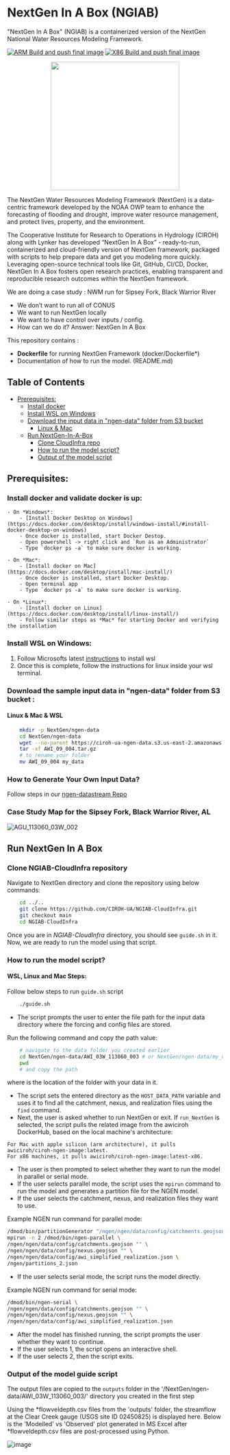 # NextGen In A Box (NGIAB)

"NextGen In A Box" (NGIAB) is a containerized version of the NextGen National Water Resources Modeling Framework.

[![ARM Build and push final image](https://github.com/CIROH-UA/NGIAB-CloudInfra/actions/workflows/docker_image_main_branch.yml/badge.svg)](https://github.com/CIROH-UA/NGIAB-CloudInfra/actions/workflows/docker_image_main_branch.yml)
[![X86 Build and push final image](https://github.com/CIROH-UA/NGIAB-CloudInfra/actions/workflows/docker_image_main_x86.yml/badge.svg)](https://github.com/CIROH-UA/NGIAB-CloudInfra/actions/workflows/docker_image_main_x86.yml)


<p align="center">
<img src="https://github.com/CIROH-UA/NGIAB-CloudInfra/assets/54657/1a647024-67f8-489a-9f5e-86437449b6ff" width="300">
</p>
The NextGen Water Resources Modeling Framework (NextGen) is a data-centric framework developed by the NOAA OWP team to enhance the forecasting of flooding and drought, improve water resource management, and protect lives, property, and the environment. 

The Cooperative Institute for Research to Operations in Hydrology (CIROH) along with Lynker has developed “NextGen In A Box” - ready-to-run, containerized and cloud-friendly version of NextGen framework, packaged with scripts to help prepare data and get you modeling more quickly. Leveraging open-source technical tools like Git, GitHub, CI/CD, Docker, NextGen In A Box fosters open research practices, enabling transparent and reproducible research outcomes within the NextGen framework.

We are doing a case study : NWM run for Sipsey Fork, Black Warrior River
- We don’t want to run all of CONUS
- We want to run NextGen locally
- We want to have control over inputs / config.
- How can we do it? Answer: NextGen In A Box

This repository contains :
- **Dockerfile** for running NextGen Framework (docker/Dockerfile*)
- Documentation of how to run the model. (README.md)

## Table of Contents
* [Prerequisites:](#prerequisites-)
    + [Install docker](#install-docker-)
    + [Install WSL on Windows](#Install-WSL-on-Windows-)
    + [Download the input data in "ngen-data" folder from S3 bucket ](#download-the-input-data-in--ngen-data--folder-from-s3-bucket--)
      - [Linux & Mac](#linux---mac)
  * [Run NextGen-In-A-Box](#run-nextgen-in-a-box)
    + [Clone CloudInfra repo](#clone-cloudinfra-repo)
    + [How to run the model script?](#how-to-run-the-model-script-)
    + [Output of the model script](#output-of-the-model-script)


## Prerequisites:

### Install docker and validate docker is up:
    - On *Windows*:
        - [Install Docker Desktop on Windows](https://docs.docker.com/desktop/install/windows-install/#install-docker-desktop-on-windows)
        - Once docker is installed, start Docker Destop.
        - Open powershell -> right click and `Run as an Administrator` 
        - Type `docker ps -a` to make sure docker is working.
    
    - On *Mac*:
        - [Install docker on Mac](https://docs.docker.com/desktop/install/mac-install/) 
        - Once docker is installed, start Docker Desktop.
        - Open terminal app
        - Type `docker ps -a` to make sure docker is working.
        
    - On *Linux*:
        - [Install docker on Linux](https://docs.docker.com/desktop/install/linux-install/)
        - Follow similar steps as *Mac* for starting Docker and verifying the installation

### Install WSL on Windows:

1. Follow Microsofts latest [instructions](https://learn.microsoft.com/en-us/windows/wsl/install) to install wsl  
2. Once this is complete, follow the instructions for linux inside your wsl terminal.

    
### Download the sample input data in "ngen-data" folder from S3 bucket :

#### Linux & Mac & WSL

```bash   
    mkdir -p NextGen/ngen-data
    cd NextGen/ngen-data
    wget --no-parent https://ciroh-ua-ngen-data.s3.us-east-2.amazonaws.com/AWI-004/AWI_09_004.tar.gz
    tar -xf AWI_09_004.tar.gz
    # to rename your folder
    mv AWI_09_004 my_data
```

### How to Generate Your Own Input Data?

Follow steps in our [ngen-datastream Repo](https://github.com/CIROH-UA/ngen-datastream/tree/main)

### Case Study Map for the Sipsey Fork, Black Warrior River, AL 

![AGU_113060_03W_002](https://github.com/shahab122/NGIAB-CloudInfra/assets/28275758/cc7978da-081c-44ba-8877-0e235b5cca43)

## Run NextGen In A Box

### Clone NGIAB-CloudInfra repository

Navigate to NextGen directory and clone the repository using below commands:

```bash
    cd ../..
    git clone https://github.com/CIROH-UA/NGIAB-CloudInfra.git
    git checkout main
    cd NGIAB-CloudInfra
```  
Once you are in *NGIAB-CloudInfra* directory, you should see `guide.sh` in it. Now, we are ready to run the model using that script. 

### How to run the model script?

#### WSL, Linux and Mac Steps:
Follow below steps to run `guide.sh` script 

```bash
    ./guide.sh    
```
- The script prompts the user to enter the file path for the input data directory where the forcing and config files are stored. 

Run the following command and copy the path value:  
```bash
    # navigate to the data folder you created earlier
    cd NextGen/ngen-data/AWI_03W_113060_003 # or NextGen/ngen-data/my_data if you renamed it
    pwd
    # and copy the path

```
where <path> is the location of the folder with your data in it.
    
- The script sets the entered directory as the `HOST_DATA_PATH` variable and uses it to find all the catchment, nexus, and realization files using the `find` command.
- Next, the user is asked whether to run NextGen or exit. If `run_NextGen` is selected, the script pulls the related image from the awiciroh DockerHub, based on the local machine's architecture:
```
For Mac with apple silicon (arm architecture), it pulls awiciroh/ciroh-ngen-image:latest.
For x86 machines, it pulls awiciroh/ciroh-ngen-image:latest-x86.
```

- The user is then prompted to select whether they want to run the model in parallel or serial mode.
- If the user selects parallel mode, the script uses the `mpirun` command to run the model and generates a partition file for the NGEN model.
- If the user selects the catchment, nexus, and realization files they want to use.

Example NGEN run command for parallel mode: 
```bash
/dmod/bin/partitionGenerator "/ngen/ngen/data/config/catchments.geojson" "/ngen/ngen/data/config/nexus.geojson" "partitions_2.json" "2" '' ''
mpirun -n 2 /dmod/bin/ngen-parallel \
/ngen/ngen/data/config/catchments.geojson "" \
/ngen/ngen/data/config/nexus.geojson "" \
/ngen/ngen/data/config/awi_simplified_realization.json \
/ngen/partitions_2.json
```
- If the user selects serial mode, the script runs the model directly.

Example NGEN run command for serial mode: 
```bash
/dmod/bin/ngen-serial \
/ngen/ngen/data/config/catchments.geojson "" \
/ngen/ngen/data/config/nexus.geojson "" \
/ngen/ngen/data/config/awi_simplified_realization.json
```
- After the model has finished running, the script prompts the user whether they want to continue.
- If the user selects 1, the script opens an interactive shell.
- If the user selects 2, then the script exits.

### Output of the model guide script

The output files are copied to the `outputs` folder in the '/NextGen/ngen-data/AWI_03W_113060_003/' directory you created in the first step

Using the *flowveldepth.csv files from the 'outputs' folder, the streamflow at the Clear Creek gauge (USGS site ID 02450825) is displayed here. Below is the 'Modelled' vs 'Observed' plot generated in MS Excel after *flowveldepth.csv files are post-processed using Python.

![image](https://github.com/shahab122/NGIAB-CloudInfra/assets/28275758/58aaf351-8bb5-4b61-9f84-d9dd520053e5)


